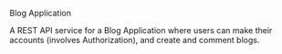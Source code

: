 Blog Application

A REST API service for a Blog Application where users can make their accounts (involves Authorization), and create and comment blogs.
